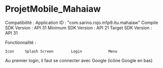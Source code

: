 # ProjetMobile_Mahaiaw
Compatibilité :
Application ID : "com.sarino.rojo.m1p9.itu.mahaiaw"
Compile SDK Version : API 31
Minimum SDK Version : API 21
Target SDK Version : API 31

Fonctionnalité :

    Icon     Splash Screen        Login            Menu    


Au premier login, il faut se connecter avec Google (icône Google en bas)
